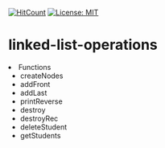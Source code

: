 [![HitCount](http://hits.dwyl.io/soullreaver/soullreaver/linked-list-operations.svg)](http://hits.dwyl.io/soullreaver/soullreaver/linked-list-operations)
[![License: MIT](https://img.shields.io/badge/License-MIT-blue.svg)](https://opensource.org/licenses/MIT)
# linked-list-operations
 
<li>Functions
    <ul>
      <li>createNodes</li>
      <li>addFront</li>
      <li>addLast</li>
      <li>printReverse</li>
      <li>destroy</li>
      <li>destroyRec</li>
      <li>deleteStudent</li>
      <li>getStudents</li>
    </ul>
  </li>

